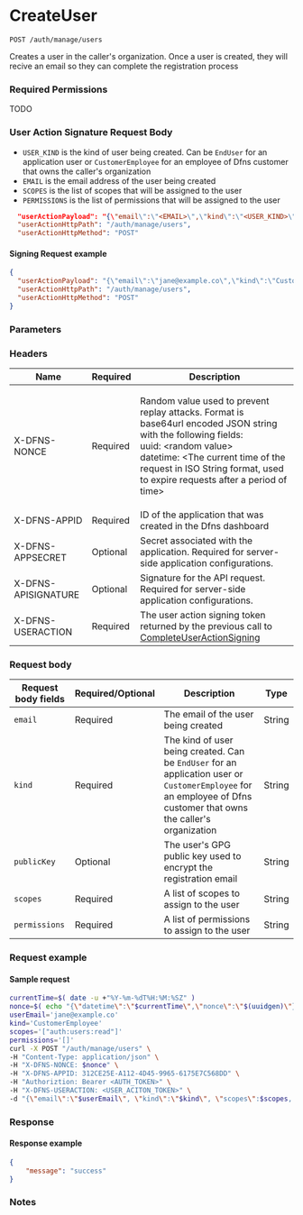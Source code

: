 # CreateUser

`POST /auth/manage/users`

Creates a user in the caller's organization. Once a user is created, they will recive an email so they can complete the registration process

### Required Permissions <a href="#scopes" id="scopes"></a>

TODO

### User Action Signature Request Body <a href="#user-action-signature" id="user-action-signature"></a>

* `USER_KIND` is the kind of user being created. Can be `EndUser` for an application user or `CustomerEmployee` for an employee of Dfns customer that owns the caller's organization
* `EMAIL` is the email address of the user being created
* `SCOPES` is the list of scopes that will be assigned to the user
* `PERMISSIONS` is the list of permissions that will be assigned to the user

```json
  "userActionPayload": "{\"email\":\"<EMAIL>\",\"kind\":\"<USER_KIND>\",\"scopes\":[<SCOPES>],\"permissions\":[<PERMISSIONS>]}",
  "userActionHttpPath": "/auth/manage/users",
  "userActionHttpMethod": "POST"
```

#### Signing Request example <a href="#signing-requsst-example" id="signing-requsst-example"></a>

```json
{
  "userActionPayload": "{\"email\":\"jane@example.co\",\"kind\":\"CustomerEmployee\",\"scopes\":[\"auth:users:read\"],\"permissions\":[]}",
  "userActionHttpPath": "/auth/manage/users",
  "userActionHttpMethod": "POST"
}
```

### Parameters <a href="#parameters.1" id="parameters.1"></a>

### Headers  <a href="#request-body" id="request-body"></a>

| Name | Required | Description |
| ---- | -------- | ----------- |
| X-DFNS-NONCE | Required | <p>Random value used to prevent replay attacks. Format is base64url encoded JSON string with the following fields: <br>uuid: &#x3C;random value> <br>datetime: &#x3C;The current time of the request in ISO String format, used to expire requests after a period of time></p> |
| X-DFNS-APPID | Required | ID of the application that was created in the Dfns dashboard |
| X-DFNS-APPSECRET | Optional | Secret associated with the application. Required for server-side application configurations. |
| X-DFNS-APISIGNATURE | Optional | Signature for the API request. Required for server-side application configurations. |
| X-DFNS-USERACTION | Required | The user action signing token returned by the previous call to [CompleteUserActionSigning](../user-action-signing/completeUserActionSigning.md) |

### Request body <a href="#request-body" id="request-body"></a>

| Request body fields | Required/Optional | Description | Type |
| ------------------- | ----------------- | ----------- | ---- |
| `email` | Required | The email of the user being created | String |
| `kind` | Required | The kind of user being created. Can be `EndUser` for an application user or `CustomerEmployee` for an employee of Dfns customer that owns the caller's organization | String |
| `publicKey` | Optional | The user's GPG public key used to encrypt the registration email | String |
| `scopes` | Required | A list of scopes to assign to the user | String |
| `permissions` | Required | A list of permissions to assign to the user | String |

### Request example <a href="#request-body" id="request-body"></a>

#### Sample request <a href="#sample-request" id="sample-request"></a>

```bash
currentTime=$( date -u +"%Y-%m-%dT%H:%M:%SZ" )
nonce=$( echo "{\"datetime\":\"$currentTime\",\"nonce\":\"$(uuidgen)\"}" | base64 | tr '/+' '_-' | tr -d '=' )
userEmail='jane@example.co'
kind='CustomerEmployee'
scopes='["auth:users:read"]'
permissions='[]'
curl -X POST "/auth/manage/users" \
-H "Content-Type: application/json" \
-H "X-DFNS-NONCE: $nonce" \
-H "X-DFNS-APPID: 312CE25E-A112-4D45-9965-6175E7C568DD" \
-H "Authoriztion: Bearer <AUTH_TOKEN>" \
-H "X-DFNS-USERACTION: <USER_ACITON_TOKEN>" \
-d "{\"email\":\"$userEmail\", \"kind\":\"$kind\", \"scopes\":$scopes, \"permissions\":$permissions }"
```

### Response <a href="#response" id="response"></a>

#### Response example <a href="#response-example" id="response-example"></a>

```json
{
    "message": "success"
}
```

### Notes <a href="#notes" id="notes"></a>


